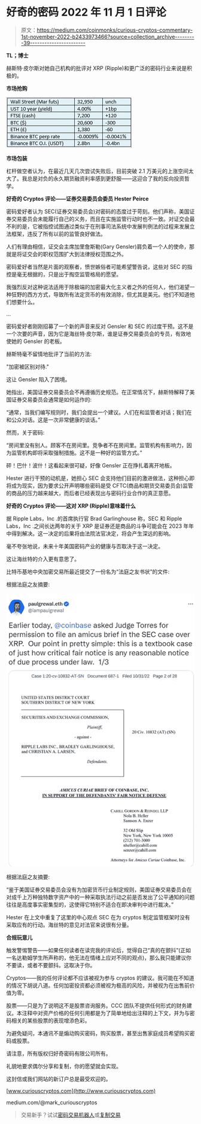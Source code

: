 # 好奇的密码 2022 年 11 月 1 日评论

> 原文：<https://medium.com/coinmonks/curious-cryptos-commentary-1st-november-2022-b2433973466?source=collection_archive---------39----------------------->

**TL；博士**

赫斯特·皮尔斯对她自己机构的批评对 XRP (Ripple)和更广泛的密码行业来说是积极的。

**市场抢购**

![](img/d49e6ebe2890ee299e213250110c9801.png)

**市场包装**

杠杆做空者认为，在最近几天几次尝试失败后，目前突破 2.1 万美元的上涨空间太大了。我总是对负的永久期货融资利率感到更舒服——这迎合了我的反向投资哲学。

**好奇的 Cryptos 评论——证券交易委员会委员 Hester Peirce**

密码爱好者认为 SEC(证券交易委员会)对密码的态度过于苛刻。他们声称，美国证券交易委员会未能履行自己的义务，而且在实施监管行动时也不一致。对证交会最不利的是，它被指控试图通过类似于在刑事司法系统中发展判例法的过程来发展立法框架，违反了所有以前的监管良好做法。

人们有理由相信，证交会主席加里詹斯勒(Gary Gensler)肩负着一个人的使命，那就是将证交会的职权范围扩大到法律授权范围之外。

密码爱好者当然是片面的观察者，愤世嫉俗者可能希望警告说，这些对 SEC 的指控是毫无根据的，只是出于掏空监管格局的愿望。

我强烈反对这种说法适用于除极端的加密最大化主义者之外的任何人，他们渴望一种狂野的西方方式，导致所有法定货币的有效消除，但尤其是美元。他们不知道他们想要什么。

…

密码爱好者刚刚招募了一个新的声音来反对 Gensler 和 SEC 的过度干预。这不是一个次要的声音，因为它是海丝特·皮尔斯，谁是证券交易委员会的专员，有效地使她的 Gensler 的老板。

赫斯特毫不留情地批评了当前的方法:

"加密被区别对待."

这让 Gensler 陷入了困境。

她指出，美国证券交易委员会不再遵循历史规范。在正常情况下，赫斯特解释了美国证券交易委员会通常是如何运作的:

“通常，当我们编写规则时，我们会提出一个建议。人们在和监管者对话；我们在和公众对话。这是一次非常健康的谈话。”

然而，关于密码:

“房间里没有别人。顾客不在房间里。竞争者不在房间里。监管机构有影响力，因为监管机构即将采取强制措施。这不是一种好的监管方式。”

砰！巴什！波什！这看起来很可疑，好像 Gensler 正在挣扎着离开地板。

Hester 进行干预的动机是，她担心 SEC 会支持他们目前的激进做法，这种担心即将成为现实，因为要求公开声明哪些密码是受 CFTC(商品和期货交易委员会)监管的商品的压力越来越大，而后者已经表现出与密码行业合作的真正意愿。

**好奇的 Cryptos 评论——这对 XRP (Ripple)意味着什么**

据 Ripple Labs，Inc .的首席执行官 Brad Garlinghouse 称，SEC 和 Ripple Labs，Inc .之间长达两年的关于 XRP 是证券还是商品的斗争可能会在 2023 年年中得到解决。这一决定的后果将由法院法官决定，将会产生深远的影响。

毫不夸张地说，未来十年美国密码产业的健康与否取决于这一决定。

这让海丝特的介入更有意思了。

比特币基地中央加密交易所最近提交了一份名为“法庭之友书状”的文件:

根据法庭之友摘要:

![](img/10b185b8ba5caa3cf932bf1945504070.png)

根据法庭之友摘要:

“鉴于美国证券交易委员会没有为加密货币行业制定规则，美国证券交易委员会在对成千上万种独特数字资产中的一种采取执法行动之前是否发出了公平通知的问题往往是高度事实密集型的，这使得它特别不适合在即决审判中进行裁决。”

Hester 在上文中重复了这里的中心观点 SEC 在为 cryptos 制定监管框架时没有采取应有的行动。海丝特的意见对法官来说很有分量。

**合规玩意儿**

触发警惕警告——如果任何读者在读完我的评论后，觉得自己“真的在颤抖”(正如一名达勒姆学生所声称的，他无法在情绪上应对不同的观点)，那么我只能建议你不要读，或者不要颤抖。这取决于你。

Cryptos——我的任何评论都不应该被视为参与 cryptos 的建议。我可能在不知道的情况下胡说八道。任何加密投资都必须被视为极高的风险，并被视为在出售前价值为零。

股票——只是为了说明这不是股票咨询服务。CCC 团队不提供任何形式的财务建议。本注释中对资产价格的任何引用都是为了简单地给出注释的上下文，并为与密码相关的某些股票的表现增添色彩。

为避免疑问，本通讯不是煽动购买密码，购买股票，甚至出售家庭成员希望购买密码或股票。

请注意，所有版权归好奇密码有限公司所有。

礼貌地要求偶尔分享和复制，你的愿望就会实现。

这封信或我们网站的新订户总是最受欢迎的。

[www.curiouscryptos.com](http://www.curiouscryptos.com)

medium.com/@mark_curiouscryptos

> 交易新手？试试[密码交易机器人](/coinmonks/crypto-trading-bot-c2ffce8acb2a)或[复制交易](/coinmonks/top-10-crypto-copy-trading-platforms-for-beginners-d0c37c7d698c)